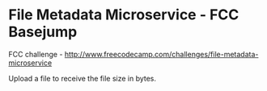 File Metadata Microservice - FCC Basejump
=========================================

FCC challenge - http://www.freecodecamp.com/challenges/file-metadata-microservice

Upload a file to receive the file size in bytes.